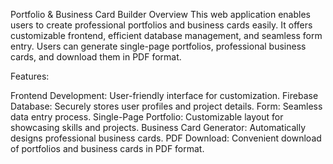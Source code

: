 Portfolio & Business Card Builder
Overview
This web application enables users to create professional portfolios and business cards easily. 
It offers customizable frontend, efficient database management, and seamless form entry. 
Users can generate single-page portfolios, professional business cards, and download them in PDF format.

Features:

Frontend Development: User-friendly interface for customization.
Firebase Database: Securely stores user profiles and project details.
Form: Seamless data entry process.
Single-Page Portfolio: Customizable layout for showcasing skills and projects.
Business Card Generator: Automatically designs professional business cards.
PDF Download: Convenient download of portfolios and business cards in PDF format.

